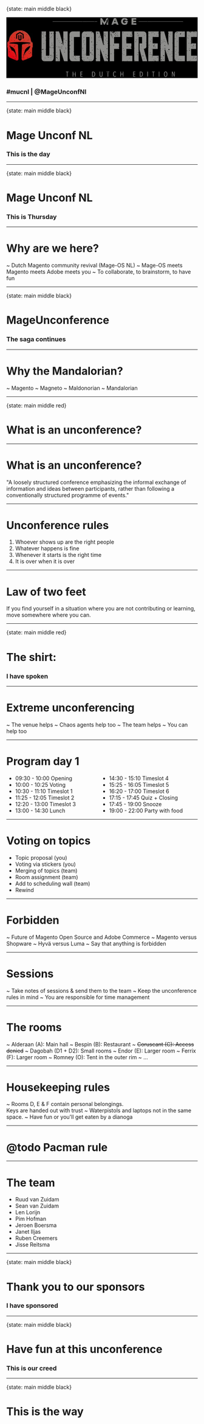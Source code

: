 {state: main middle black}

<img class="img-responsive" src="/images/mucnl/mageuc-logo.webp" />

### \#mucnl | @MageUnconfNl

---
{state: main middle black}

# Mage Unconf NL

### This is the day

---
{state: main middle black}

# Mage Unconf NL

### This is Thursday

---

# Why are we here?

~ Dutch Magento community revival (Mage-OS NL)
~ Mage-OS meets Magento meets Adobe meets you
~ To collaborate, to brainstorm, to have fun

---
{state: main middle black}

# MageUnconference

### The saga continues

---

# Why the Mandalorian?

~ Magento
~ Magneto
~ Maldonorian
~ Mandalorian

---
{state: main middle red}

# What is an unconference?

---

# What is an unconference?

"A loosely structured conference emphasizing the informal exchange of information and ideas between participants, rather
than following a conventionally structured programme of events."

---

# Unconference rules

1. Whoever shows up are the right people
2. Whatever happens is fine
3. Whenever it starts is the right time
4. It is over when it is over

---

# Law of two feet

If you find yourself in a situation where you are not contributing or learning, move somewhere where you can.

---
{state: main middle red}

# The shirt:

### I have spoken

---

# Extreme unconferencing

~ The venue helps
~ Chaos agents help too
~ The team helps
~ You can help too

---

# Program day 1

<ul style="column-count: 2">
<li>09:30 - 10:00 Opening</li>
<li>10:00 - 10:25 Voting</li>
<li>10:30 - 11:10 Timeslot 1</li>
<li>11:25 - 12:05 Timeslot 2</li>
<li>12:20 - 13:00 Timeslot 3</li>
<li>13:00 - 14:30 Lunch</li>
<li>14:30 - 15:10 Timeslot 4</li>
<li>15:25 - 16:05 Timeslot 5</li>
<li>16:20 - 17:00 Timeslot 6</li>
<li>17:15 - 17:45 Quiz + Closing</li>
<li>17:45 - 19:00 Snooze</li>
<li>19:00 - 22:00 Party with food</li>
</ul>

---

# Voting on topics

- Topic proposal (you)
- Voting via stickers (you)
- Merging of topics (team)
- Room assignment (team)
- Add to scheduling wall (team)
- Rewind

---

# Forbidden

~ Future of Magento Open Source and Adobe Commerce
~ Magento versus Shopware
~ Hyvä versus Luma
~ Say that anything is forbidden

---

# Sessions

~ Take notes of sessions & send them to the team
~ Keep the unconference rules in mind
~ You are responsible for time management

---

# The rooms

~ Alderaan (A): Main hall
~ Bespin (B): Restaurant
~ ~~Coruscant (C): Access denied~~
~ Dagobah (D1 + D2): Small rooms
~ Endor (E): Larger room
~ Ferrix (F): Larger room
~ Romney (O): Tent in the outer rim
~ ...

---

# Housekeeping rules

~ Rooms D, E & F contain personal belongings.<br/>Keys are handed out with trust
~ Waterpistols and laptops not in the same space.
~ Have fun or you'll get eaten by a dianoga

---

# @todo Pacman rule

---

# The team

- Ruud van Zuidam
- Sean van Zuidam
- Len Lorijn
- Pim Hofman
- Jeroen Boersma
- Janet Iljas
- Ruben Creemers
- Jisse Reitsma

---
{state: main middle black}

# Thank you to our sponsors

### I have sponsored

---
{state: main middle black}

# Have fun at this unconference

### This is our creed

---
{state: main middle black}

# This is the way
